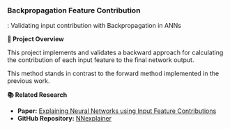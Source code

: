 ### Backpropagation Feature Contribution

: Validating input contribution with Backpropagation in ANNs 

**📌 Project Overview**

This project implements and validates a backward approach for calculating the contribution of each input feature to the final network output.  

This method stands in contrast to the forward method implemented in the previous work.

**📚 Related Research**

- **Paper:** [Explaining Neural Networks using Input Feature Contributions](https://peerj.com/articles/cs-2802/)  
- **GitHub Repository:** [NNexplainer](https://github.com/dkumango/NNexplainer.git)
